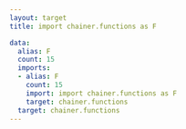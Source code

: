 ```yaml
---
layout: target
title: import chainer.functions as F

data:
  alias: F
  count: 15
  imports:
  - alias: F
    count: 15
    import: import chainer.functions as F
    target: chainer.functions
  target: chainer.functions
---
```

